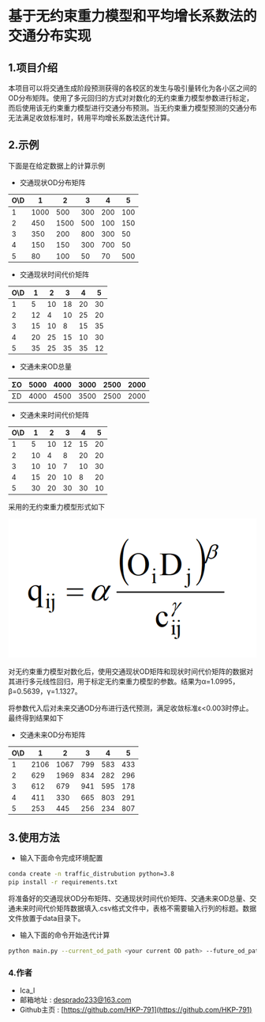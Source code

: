 # 基于无约束重力模型和平均增长系数法的交通分布实现

## 1.项目介绍

本项目可以将交通生成阶段预测获得的各校区的发生与吸引量转化为各小区之间的OD分布矩阵。使用了多元回归的方式对对数化的无约束重力模型参数进行标定，而后使用该无约束重力模型进行交通分布预测。当无约束重力模型预测的交通分布无法满足收敛标准时，转用平均增长系数法迭代计算。

## 2.示例
下面是在给定数据上的计算示例
- 交通现状OD分布矩阵
 
| O\D | 1 | 2 | 3 | 4 | 5 |
|-|-|-|-|-|-|
| 1 | 1000 | 500 | 300 | 200 | 100 |
| 2 | 450 | 1500 | 500 | 100 | 150 |
| 3 | 350 | 200 | 800 | 300 | 50 |
| 4 | 150 | 150 | 300 | 700 | 50 |
| 5 | 80 | 100 | 50 | 70 | 500 |

- 交通现状时间代价矩阵
 
| O\D | 1 | 2 | 3 | 4 | 5 |
|-|-|-|-|-|-|
| 1 | 5 | 10 | 18 | 20 | 30 |
| 2 | 12 | 4 | 10 | 25 | 20 |
| 3 | 15 | 10 | 8 | 15 | 35 |
| 4 | 20 | 25 | 15 | 10 | 30 |
| 5 | 35 | 25 | 35 | 35 | 12 |

- 交通未来OD总量

| ΣO | 5000 | 4000 | 3000 | 2500 | 2000 |
|-|-|-|-|-|-|
| ΣD | 4000 | 4500 | 3500 | 2500 | 2000 |

- 交通未来时间代价矩阵

| O\D | 1 | 2 | 3 | 4 | 5 |
|-|-|-|-|-|-|
| 1 | 5 | 10 | 12 | 15 | 20 |
| 2 | 10 | 4 | 8 | 20 | 20 |
| 3 | 10 | 10 | 7 | 10 | 30 |
| 4 | 15 | 20 | 10 | 8 | 20 |
| 5 | 30 | 20 | 30 | 30 | 10 |

采用的无约束重力模型形式如下

<img src="./material/unconstrained_gravity_model.png">

对无约束重力模型对数化后，使用交通现状OD矩阵和现状时间代价矩阵的数据对其进行多元线性回归，用于标定无约束重力模型的参数。结果为α=1.0995，β=0.5639，γ=1.1327。

将参数代入后对未来交通OD分布进行迭代预测，满足收敛标准ε<0.003时停止。最终得到结果如下
- 交通未来OD分布矩阵

| O\D | 1 | 2 | 3 | 4 | 5 |
|-|-|-|-|-|-|
| 1 | 2106 | 1067 | 799 | 583 | 433 |
| 2 | 629 | 1969 | 834 | 282 | 296 |
| 3 | 612 | 679 | 941 | 595 | 178 |
| 4 | 411 | 330 | 665 | 803 | 291 |
| 5 | 253 | 445 | 256 | 234 | 807 |

## 3.使用方法
- 输入下面命令完成环境配置
```bash
conda create -n traffic_distrubution python=3.8
pip install -r requirements.txt
```
将准备好的交通现状OD分布矩阵、交通现状时间代价矩阵、交通未来OD总量、交通未来时间代价矩阵数据填入.csv格式文件中，表格不需要输入行列的标题。数据文件放置于data目录下。
- 输入下面的命令开始迭代计算
```bash
python main.py --current_od_path <your current OD path> --future_od_path <your future OD path> --current_time_path <your current time path> --future_time_path <your future time path>
```

### 4.作者
- Ica_l
- 邮箱地址 : [desprado233@163.com](desprado233@163.com)
- Github主页 : [https://github.com/HKP-791](https://github.com/HKP-791)